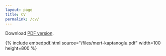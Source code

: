 ```yaml
---
layout: page
title: CV
permalink: /cv/
---
```


Download [PDF version](/files/mert-kaptanoglu.pdf).

{% include embedpdf.html source="/files/mert-kaptanoglu.pdf" width=100 height=800 %}
